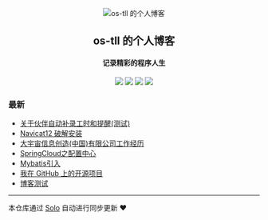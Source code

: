 <p align="center"><img alt="os-tll 的个人博客" src="https://static.b3log.org/images/brand/solo-32.png"></p><h2 align="center">
os-tll 的个人博客
</h2>

<h4 align="center">记录精彩的程序人生</h4>
<p align="center"><a title="os-tll 的个人博客" target="_blank" href="https://github.com/os-tll/solo-blog"><img src="https://img.shields.io/github/last-commit/os-tll/solo-blog.svg?style=flat-square&color=FF9900"></a>
<a title="GitHub repo size in bytes" target="_blank" href="https://github.com/os-tll/solo-blog"><img src="https://img.shields.io/github/repo-size/os-tll/solo-blog.svg?style=flat-square"></a>
<a title="Solo Version" target="_blank" href="https://github.com/b3log/solo/releases"><img src="https://img.shields.io/badge/solo-3.6.7-f1e05a.svg?style=flat-square&color=blueviolet"></a>
<a title="Hits" target="_blank" href="https://github.com/b3log/hits"><img src="https://hits.b3log.org/os-tll/solo-blog.svg"></a></p>

### 最新

* [关于伙伴自动补录工时和提醒(测试) ](https://www.supertll.xyz/articles/2019/11/21/1574316522598.html)
* [Navicat12 破解安装](https://www.supertll.xyz/articles/2019/11/21/1574316033946.html)
* [大宇宙信息创造(中国)有限公司工作经历](https://www.supertll.xyz/articles/2019/11/17/1573973512872.html)
* [SpringCloud之配置中心](https://www.supertll.xyz/articles/2019/11/15/1573822211648.html)
* [Mybatis引入](https://www.supertll.xyz/articles/2019/11/11/1573439399177.html)
* [我在 GitHub 上的开源项目](https://www.supertll.xyz/my-github-repos)
* [博客测试](https://www.supertll.xyz/articles/2019/11/08/1573177082273.html)



---

本仓库通过 [Solo](https://github.com/b3log/solo) 自动进行同步更新 ❤️ 